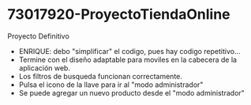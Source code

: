 # 73017920-ProyectoTiendaOnline
Proyecto Definitivo

- ENRIQUE: debo "simplificar" el codigo, pues hay codigo repetitivo...
- Termine con el diseño adaptable para moviles en la cabecera de la aplicación web.
- Los filtros de busqueda funcionan correctamente.
- Pulsa el icono de la llave para ir al "modo administrador"
- Se puede agregar un nuevo producto desde el "modo administrador"
